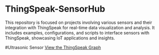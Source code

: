 # ThingSpeak-SensorHub
This repository is focused on projects involving various sensors and their integration with ThingSpeak for real-time data visualization and analysis. It includes examples, configurations, and scripts to interface sensors with ThingSpeak, showcasing IoT applications and insights.

#Ultrasonic Sensor
[View the ThingSpeak Graph](https://thingspeak.mathworks.com/channels/2819237/private_show)
